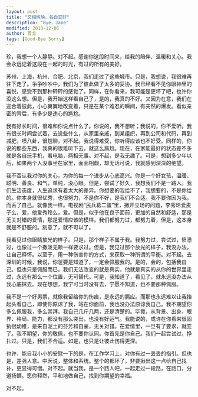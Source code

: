 ```yaml
---
layout: post
title: "交相辉映，各自安好"
description: "Bye，Jane"
modified: 2018-12-06
author: 晋戈
tags: [Good-Bye Sorry]
---
```


珍，我想一个人静静。对不起。感谢你这段时间来，给我的陪伴、温暖和关心。我会永远记着这段在一起的时光，有过的所有的美好。

苏州、上海，杭州、合肥、北京，我们走过了这些城市。只是，我想说，我很难再往下走了。争争吵吵中，我们为了彼此做了太多的妥协。我已经看不见你眼神里的喜悦，感受不到那种砰砰的感觉了。同样，在你看来，我可能是更坏了吧，也许你没这么想。但是，我开始这样看自己了，是的，我真的不好。又因为在意，我们在迎合着彼此，小心翼翼地改变着，只是在某个难忍的瞬间，有突然的爆发。看似亲密的背后，有多少是违心的尴尬。

我有好长时间，很难和你说点什么了。你说的，我不想听；我说的，你不爱听。我有很长时间尝试着，去说些什么，从家里亲戚，到某组织，再到公司和代码，再到减肥，喷八卦，很尬聊。对不起。我说得难受，你听得应该也不好受。同样的，你说的那些东西，我真的很难听下去，就这么尴尬。现在，在家能最好的状态差不多就是各自玩手机，看电脑，两相无事。对不起，是我无趣了。可是，想到多少年以后，如果两个人没事坐在家里，面面相觑，却无话可说，我就感到深深的绝望。

我不否认我对你的关心，为你的每一个进步从心底高兴。你是一个好女孩，温暖、聪明、善良、和气，单纯，没心眼。但是，尝试了好久，我想我们不是一路人。我们生活态度，人生追求有着太大的差异。你想要的我给不了，我想要的，不是你给的。你本身就很优秀，也很努力，不是你不好，是我们不合适。我不要你因为我，而丢了自己。就像我一样。电视剧“民兵葛二蛋”里，撇开立场的问题，李秀玲爱麦子么，爱，他爱秀玲么，爱。但是，似乎他在良子面前，更加的自然和舒适，那是无关对错的爱情，那是爱情应该的模样。我们都努力过，都努力着，但是，这本身就是不舒服的。刻意了，就不可以了。

我看见过你眼睛放光的样子。只是，那个样子不属于我。我努力过，尝试过，愤懑过，也像过一个撒泼无赖一样要求过。但是，我见过那个放光的样子，我没办法，让自己释怀。以至于，用一种伤害你的方式，来获取一种所谓的平衡。对不起。去深圳的时候，我说，你爸要是知道了，一定会佩服我的。是的，会的，包括我自己。但也只是佩服而已。我们无法改变的就是真实，他就是真实的从你的世界里走过，永远有那么一个位置，无可替代。可是，我知道了，看见了，就永远没办法从我心底抹去。现在想想，我宁可当时没有去，宁愿不知道，也不要那种佩服。

我不是一个好男票，就像我留给你的伤痕，是永远的膈应。而那也永远难以让我抬起头看自己，即使你原谅了我，站在你面前，我也没办法原谅我自己。我不期望你多么佩服我，多么崇拜。我自己几斤几两，还是清楚的。毕竟，从背景、出身、眼界、格局、能力，都没有那么突出，也没有好运气。我能说的，或许在你看来很固执很幼稚，是来自泥土的芬芳和自豪，无关对错。在爱情里，一旦有了要求，就变了。我不期望，你的敬佩，也不要你认同。你首先是你自己。我们一起尝试过，挣扎过。只是，我们不合适。如是，也只是让彼此伤得更深。

也许，能自我小小的安慰一下的是，在工作学习上，对你有过一丢丢的指引。但也是，差强人意。中医说，整体和系统。整个的都坏了，非要揪出这一点给自己找补，更显得可憎。对不起。就当我，是一个路人吧，一起走过一段路，在路口，分道扬镳。愿你释然，平和地做自己，找到你期望的幸福。

对不起。









